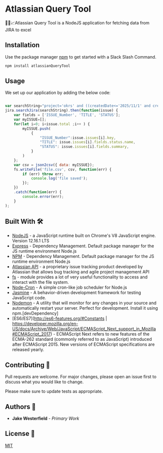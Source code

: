 # Atlassian Query Tool 

🔎📇📈Atlassian Query Tool  is a NodeJS application for fetching data from JIRA to excel

## Installation

Use the package manager [npm](https://api.slack.com/bot-users) to get started with a Slack Slash Command.

```bash
npm install atlassianQueryTool
```

## Usage

We set up our application by adding the below code:

```javascript

var searchString="project='okrs' and ((createdDate<='2025/11/1' and createdDate>='2025/3/1') or (updatedDate <='2025/11/1' and updatedDate >='2025/3/1')) "
jira.searchJira(searchString).then(function(issue) {
    var fields = ['ISSUE_Number', 'TITLE', 'STATUS'];
    var myISSUE=[];
    for(let i=0; i<issue.total ;i++ ) {
        myISSUE.push(
            {
                "ISSUE_Number":issue.issues[i].key,
                "TITLE": issue.issues[i].fields.status.name,
                "STATUS": issue.issues[i].fields.summary,
            }
        )
    };
    var csv = json2csv({ data: myISSUE});
    fs.writeFile('file.csv', csv, function(err) {
        if (err) throw err;
            console.log('file saved');
        });
    })
    .catch(function(err) {
        console.error(err);
    }
);

```

## Built With :hammer_and_wrench:

* [NodeJS](https://nodejs.org/en/docs/) - a JavaScript runtime built on Chrome's V8 JavaScript engine. Version 12.16.1 LTS
* [Express](https://expressjs.com/en/starter/installing.html) - Dependency Management. Default package manager for the JS runtime environment Node.js
* [NPM](https://docs.npmjs.com/) - Dependency Management. Default package manager for the JS runtime environment Node.js
* [Atlassian API](https://developer.atlassian.com/server/jira/platform/rest-apis/) - a proprietary issue tracking product developed by Atlassian that allows bug tracking and agile project management API
* [fs](https://nodejs.dev/the-nodejs-fs-module) - module provides a lot of very useful functionality to access and interact with the file system.
* [Node-Cron](https://github.com/node-cron/node-cron) - A simple cron-like job scheduler for Node.js
* [Jasmine](https://jasmine.github.io/setup/nodejs.html) - A behavior-driven development framework for testing JavaScript code.
* [Nodemon](https://github.com/remy/nodemon#nodemon) - A utility that will monitor for any changes in your source and automatically restart your server. Perfect for development. Install it using npm.[devDependency]
* [ES6/ES7](http://es6-features.org/#Constants | https://developer.mozilla.org/en-US/docs/Archive/Web/JavaScript/ECMAScript_Next_support_in_Mozilla#ECMAScript_2017) - ECMAScript Next refers to new features of the ECMA-262 standard (commonly referred to as JavaScript) introduced after ECMAScript 2015. New versions of ECMAScript specifications are released yearly.

## Contributing :open_hands:
Pull requests are welcome. For major changes, please open an issue first to discuss what you would like to change.

Please make sure to update tests as appropriate.

## Authors :book:
* **Jake Westerfield** - *Primary Work*

## License :microscope:
[MIT](https://choosealicense.com/licenses/mit/)